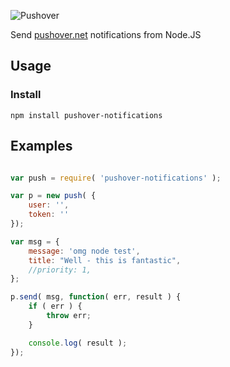 ![Pushover](https://pushover.net/assets/pushover-header-0f47af8e08d8bef658a999a9e6584fcc.png)

Send [pushover.net](http://pushover.net) notifications from Node.JS

## Usage

### Install

	npm install pushover-notifications

## Examples

```javascript

var push = require( 'pushover-notifications' );

var p = new push( {
	user: '',
	token: ''
});

var msg = {
	message: 'omg node test',
	title: "Well - this is fantastic",
	//priority: 1,
};

p.send( msg, function( err, result ) {
	if ( err ) {
		throw err;
	}

	console.log( result );
});
```
